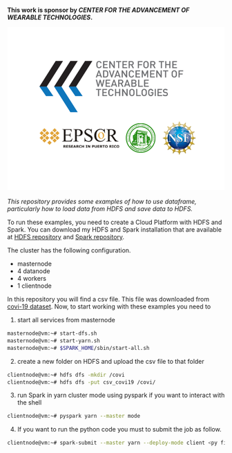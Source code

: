 **This work is sponsor by _CENTER FOR THE ADVANCEMENT OF WEARABLE TECHNOLOGIES_.**

![](CAWT.png)

_This repository provides some examples of how to use dataframe, particularly how to load data from HDFS
and save data to HDFS._

To run these examples, you need to create a Cloud Platform with HDFS and Spark. You can download my HDFS and Spark installation that are available at [HDFS repository](https://github.com/CarlosTheran/Hadoop.git) and [Spark repository](https://github.com/CarlosTheran/Spark.git).

The cluster has the following configuration.
* masternode
* 4 datanode
* 4 workers
* 1 clientnode

In this repository you will find a csv file. This file was downloaded from [covi-19 dataset](https://data.europa.eu/euodp/en/data/dataset/covid-19-coronavirus-data). Now, to start working with these examples you need to

1. start all services from masternode
```bash
masternode@vm:~# start-dfs.sh
masternode@vm:~# start-yarn.sh
masternode@vm:~# $SPARK_HOME/sbin/start-all.sh
```
2. create a new folder on HDFS and upload the csv file to that folder
```bash
clientnode@vm:~# hdfs dfs -mkdir /covi
clientnode@vm:~# hdfs dfs -put csv_covi19 /covi/
```
3. run Spark in yarn cluster mode using pyspark if you want to interact with the shell

```bash
clientnode@vm:~# pyspark yarn --master mode
```
4. If you want to run the python code you must to submit the job as follow.
```bash
clientnode@vm:~# spark-submit --master yarn --deploy-mode client <py filename>
```

